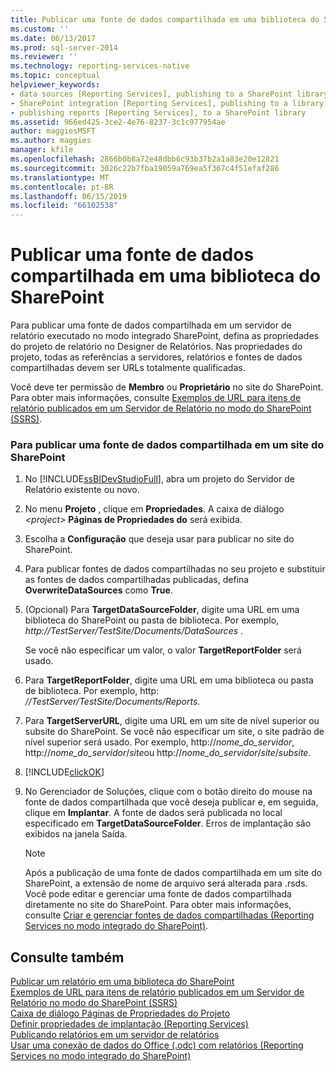 ```yaml
---
title: Publicar uma fonte de dados compartilhada em uma biblioteca do SharePoint | Microsoft Docs
ms.custom: ''
ms.date: 06/13/2017
ms.prod: sql-server-2014
ms.reviewer: ''
ms.technology: reporting-services-native
ms.topic: conceptual
helpviewer_keywords:
- data sources [Reporting Services], publishing to a SharePoint library
- SharePoint integration [Reporting Services], publishing to a library
- publishing reports [Reporting Services], to a SharePoint library
ms.assetid: 966ed425-3ce2-4e76-8237-3c1c977954ae
author: maggiesMSFT
ms.author: maggies
manager: kfile
ms.openlocfilehash: 2866b0b8a72e48dbb6c93b37b2a1a83e20e12821
ms.sourcegitcommit: 3026c22b7fba19059a769ea5f367c4f51efaf286
ms.translationtype: MT
ms.contentlocale: pt-BR
ms.lasthandoff: 06/15/2019
ms.locfileid: "66102538"
---
```

# <a name="publish-a-shared-data-source-to-a-sharepoint-library"></a>Publicar uma fonte de dados compartilhada em uma biblioteca do SharePoint
  Para publicar uma fonte de dados compartilhada em um servidor de relatório executado no modo integrado SharePoint, defina as propriedades do projeto de relatório no Designer de Relatórios. Nas propriedades do projeto, todas as referências a servidores, relatórios e fontes de dados compartilhadas devem ser URLs totalmente qualificadas.  
  
 Você deve ter permissão de **Membro** ou **Proprietário** no site do SharePoint. Para obter mais informações, consulte [Exemplos de URL para itens de relatório publicados em um Servidor de Relatório no modo do SharePoint &#40;SSRS&#41;](../tools/url-examples-for-items-on-a-report-server-sharepoint-mode.md).  
  
### <a name="to-publish-a-shared-data-source-to-a-sharepoint-site"></a>Para publicar uma fonte de dados compartilhada em um site do SharePoint  
  
1.  No [!INCLUDE[ssBIDevStudioFull](../../includes/ssbidevstudiofull-md.md)], abra um projeto do Servidor de Relatório existente ou novo.  
  
2.  No menu **Projeto** , clique em **Propriedades**. A caixa de diálogo _\<project>_ **Páginas de Propriedades do**  será exibida.  
  
3.  Escolha a **Configuração** que deseja usar para publicar no site do SharePoint.  
  
4.  Para publicar fontes de dados compartilhadas no seu projeto e substituir as fontes de dados compartilhadas publicadas, defina **OverwriteDataSources** como **True**.  
  
5.  (Opcional) Para **TargetDataSourceFolder**, digite uma URL em uma biblioteca do SharePoint ou pasta de biblioteca. Por exemplo, *http://TestServer/TestSite/Documents/DataSources* .  
  
     Se você não especificar um valor, o valor **TargetReportFolder** será usado.  
  
6.  Para **TargetReportFolder**, digite uma URL em uma biblioteca ou pasta de biblioteca. Por exemplo, http: *//TestServer/TestSite/Documents/Reports*.  
  
7.  Para **TargetServerURL**, digite uma URL em um site de nível superior ou subsite do SharePoint. Se você não especificar um site, o site padrão de nível superior será usado. Por exemplo, http://*nome_do_servidor*, http://*nome_do_servidor*/*site*ou http://*nome_do_servidor*/*site*/*subsite*.  
  
8.  [!INCLUDE[clickOK](../../includes/clickok-md.md)]  
  
9. No Gerenciador de Soluções, clique com o botão direito do mouse na fonte de dados compartilhada que você deseja publicar e, em seguida, clique em **Implantar**. A fonte de dados será publicada no local especificado em **TargetDataSourceFolder**. Erros de implantação são exibidos na janela Saída.  
  
    > [!NOTE]  
    >  Após a publicação de uma fonte de dados compartilhada em um site do SharePoint, a extensão de nome de arquivo será alterada para .rsds. Você pode editar e gerenciar uma fonte de dados compartilhada diretamente no site do SharePoint. Para obter mais informações, consulte [Criar e gerenciar fontes de dados compartilhadas &#40;Reporting Services no modo integrado do SharePoint&#41;](../create-manage-shared-data-sources-reporting-services-sharepoint-integrated-mode.md).  
  
## <a name="see-also"></a>Consulte também  
 [Publicar um relatório em uma biblioteca do SharePoint](publish-a-report-to-a-sharepoint-library.md)   
 [Exemplos de URL para itens de relatório publicados em um Servidor de Relatório no modo do SharePoint &#40;SSRS&#41;](../tools/url-examples-for-items-on-a-report-server-sharepoint-mode.md)   
 [Caixa de diálogo Páginas de Propriedades do Projeto](../tools/project-property-pages-dialog-box.md)   
 [Definir propriedades de implantação &#40;Reporting Services&#41;](../tools/set-deployment-properties-reporting-services.md)   
 [Publicando relatórios em um servidor de relatórios](publishing-reports-to-a-report-server.md)   
 [Usar uma conexão de dados do Office &#40;.odc&#41; com relatórios &#40;Reporting Services no modo integrado do SharePoint&#41;](../report-data/use-an-office-data-connection-odc-with-reports.md)  
  
  

